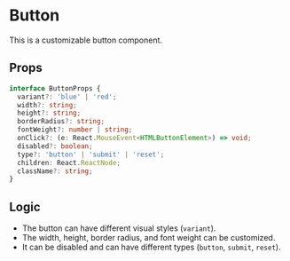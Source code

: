 # Button

This is a customizable button component.

## Props

```typescript
interface ButtonProps {
  variant?: 'blue' | 'red';
  width?: string;
  height?: string;
  borderRadius?: string;
  fontWeight?: number | string;
  onClick?: (e: React.MouseEvent<HTMLButtonElement>) => void;
  disabled?: boolean;
  type?: 'button' | 'submit' | 'reset';
  children: React.ReactNode;
  className?: string;
}
```

## Logic

- The button can have different visual styles (`variant`).
- The width, height, border radius, and font weight can be customized.
- It can be disabled and can have different types (`button`, `submit`, `reset`).
